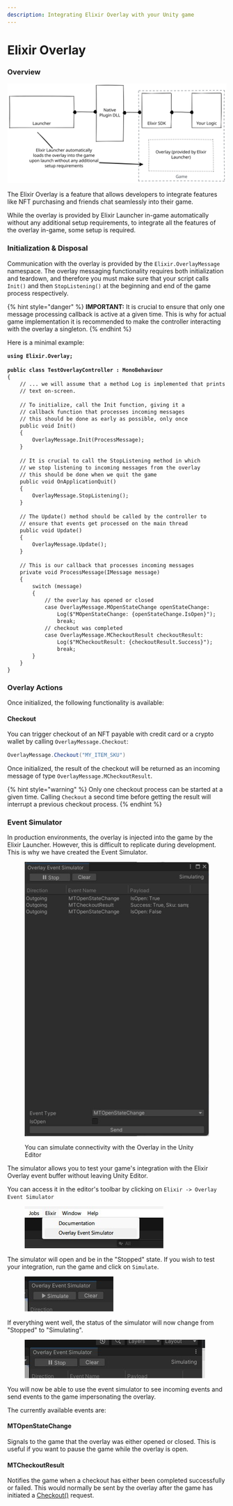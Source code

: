 ```yaml
---
description: Integrating Elixir Overlay with your Unity game
---
```


# Elixir Overlay

### Overview

<img src="../../.gitbook/assets/file.excalidraw.svg" alt="" class="gitbook-drawing">

The Elixir Overlay is a feature that allows developers to integrate features like NFT purchasing and friends chat seamlessly into their game.

While the overlay is provided by Elixir Launcher in-game automatically without any additional setup requirements, to integrate all the features of the overlay in-game, some setup is required.

### Initialization & Disposal

Communication with the overlay is provided by the `Elixir.OverlayMessage` namespace. The overlay messaging functionality requires both initialization and teardown, and therefore you must make sure that your script calls `Init()` and then `StopListening()` at the beginning and end of the game process respectively.

{% hint style="danger" %}
**IMPORTANT:** It is crucial to ensure that only one message processing callback is active at a given time. This is why for actual game implementation it is recommended to make the controller interacting with the overlay a singleton.
{% endhint %}

Here is a minimal example:

<pre class="language-csharp" data-overflow="wrap" data-full-width="false"><code class="lang-csharp"><strong>using Elixir.Overlay;
</strong><strong>
</strong><strong>public class TestOverlayController : MonoBehaviour
</strong>{
	// ... we will assume that a method Log is implemented that prints
	// text on-screen.

	// To initialize, call the Init function, giving it a 
	// callback function that processes incoming messages
	// this should be done as early as possible, only once
	public void Init()
	{
		OverlayMessage.Init(ProcessMessage);
	}
	
	// It is crucial to call the StopListening method in which 
	// we stop listening to incoming messages from the overlay
	// this should be done when we quit the game
	public void OnApplicationQuit()
	{
		OverlayMessage.StopListening();
	}
	
	// The Update() method should be called by the controller to 
	// ensure that events get processed on the main thread
	public void Update()
	{
		OverlayMessage.Update();
	}
	
	// This is our callback that processes incoming messages
	private void ProcessMessage(IMessage message)
	{
		switch (message)
		{
			// the overlay has opened or closed
			case OverlayMessage.MOpenStateChange openStateChange:
				Log($"MOpenStateChange: {openStateChange.IsOpen}");
				break;
			// checkout was completed
			case OverlayMessage.MCheckoutResult checkoutResult:
				Log($"MCheckoutResult: {checkoutResult.Success}");
				break;
		}
	}
}
</code></pre>

### Overlay Actions

Once initialized, the following functionality is available:

#### Checkout

You can trigger checkout of an NFT payable with credit card or a crypto wallet by calling `OverlayMessage.Checkout`:&#x20;

```csharp
OverlayMessage.Checkout("MY_ITEM_SKU")
```

Once initialized, the result of the checkout will be returned as an incoming message of type `OverlayMessage.MCheckoutResult`.

{% hint style="warning" %}
Only one checkout process can be started at a given time. Calling `Checkout` a second time before getting the result will interrupt a previous checkout process.
{% endhint %}

### Event Simulator

In production environments, the overlay is injected into the game by the Elixir Launcher. However, this is difficult to replicate during development. This is why we have created the Event Simulator.

<figure><img src="../../.gitbook/assets/telegram-cloud-photo-size-4-5997100708882661081-x.jpg" alt=""><figcaption><p>You can simulate connectivity with the Overlay in the Unity Editor</p></figcaption></figure>

The simulator allows you to test your game's integration with the Elixir Overlay event buffer without leaving Unity Editor.

You can access it in the editor's toolbar by clicking on `Elixir -> Overlay Event Simulator`

<figure><img src="../../.gitbook/assets/telegram-cloud-photo-size-4-5997100708882661097-m.jpg" alt=""><figcaption></figcaption></figure>

The simulator will open and be in the "Stopped" state. If you wish to test your integration, run the game and click on `Simulate`.

<figure><img src="../../.gitbook/assets/telegram-cloud-photo-size-4-5997100708882661100-m.jpg" alt=""><figcaption></figcaption></figure>

If everything went well, the status of the simulator will now change from "Stopped" to "Simulating".

<figure><img src="../../.gitbook/assets/telegram-cloud-photo-size-4-5997100708882661101-x.jpg" alt=""><figcaption></figcaption></figure>

You will now be able to use the event simulator to see incoming events and send events to the game impersonating the overlay.

The currently available events are:

#### MTOpenStateChange

Signals to the game that the overlay was either opened or closed. This is useful if you want to pause the game while the overlay is open.&#x20;

#### MTCheckoutResult

Notifies the game when a checkout has either been completed successfully or failed. This would normally be sent by the overlay after the game has initiated a [Checkout()](elixir-overlay.md#checkout) request.
